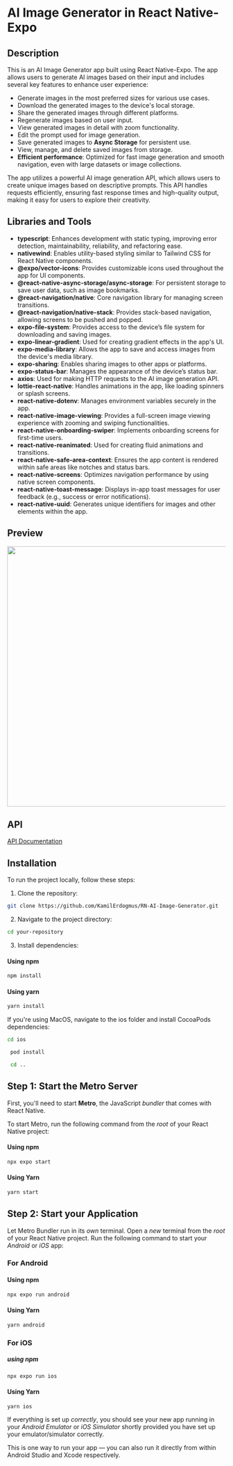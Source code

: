 # AI Image Generator in React Native-Expo

## Description

This is an AI Image Generator app built using React Native-Expo. The app allows users to generate AI images based on their input and includes several key features to enhance user experience:

- Generate images in the most preferred sizes for various use cases.
- Download the generated images to the device's local storage.
- Share the generated images through different platforms.
- Regenerate images based on user input.
- View generated images in detail with zoom functionality.
- Edit the prompt used for image generation.
- Save generated images to **Async Storage** for persistent use.
- View, manage, and delete saved images from storage.
- **Efficient performance**: Optimized for fast image generation and smooth navigation, even with large datasets or image collections.

The app utilizes a powerful AI image generation API, which allows users to create unique images based on descriptive prompts. This API handles requests efficiently, ensuring fast response times and high-quality output, making it easy for users to explore their creativity.

## Libraries and Tools

- **typescript**: Enhances development with static typing, improving error detection, maintainability, reliability, and refactoring ease.
- **nativewind**: Enables utility-based styling similar to Tailwind CSS for React Native components.
- **@expo/vector-icons**: Provides customizable icons used throughout the app for UI components.
- **@react-native-async-storage/async-storage**: For persistent storage to save user data, such as image bookmarks.
- **@react-navigation/native**: Core navigation library for managing screen transitions.
- **@react-navigation/native-stack**: Provides stack-based navigation, allowing screens to be pushed and popped.
- **expo-file-system**: Provides access to the device’s file system for downloading and saving images.
- **expo-linear-gradient**: Used for creating gradient effects in the app's UI.
- **expo-media-library**: Allows the app to save and access images from the device's media library.
- **expo-sharing**: Enables sharing images to other apps or platforms.
- **expo-status-bar**: Manages the appearance of the device’s status bar.
- **axios**: Used for making HTTP requests to the AI image generation API.
- **lottie-react-native**: Handles animations in the app, like loading spinners or splash screens.
- **react-native-dotenv**: Manages environment variables securely in the app.
- **react-native-image-viewing**: Provides a full-screen image viewing experience with zooming and swiping functionalities.
- **react-native-onboarding-swiper**: Implements onboarding screens for first-time users.
- **react-native-reanimated**: Used for creating fluid animations and transitions.
- **react-native-safe-area-context**: Ensures the app content is rendered within safe areas like notches and status bars.
- **react-native-screens**: Optimizes navigation performance by using native screen components.
- **react-native-toast-message**: Displays in-app toast messages for user feedback (e.g., success or error notifications).
- **react-native-uuid**: Generates unique identifiers for images and other elements within the app.

## Preview

<img src="assets/G_AI-Img_Generator.gif" height="600" />

## API

[API Documentation](https://rapidapi.com/rphrp1985/api/chatgpt-42)

## Installation

To run the project locally, follow these steps:

1. Clone the repository:

```bash
git clone https://github.com/KamilErdogmus/RN-AI-Image-Generator.git
```

2. Navigate to the project directory:

```bash
cd your-repository
```

3. Install dependencies:

#### Using npm

```bash
npm install
```

#### Using yarn

```bash
yarn install
```

If you're using MacOS, navigate to the ios folder and install CocoaPods dependencies:

```bash
cd ios
```

```bash
 pod install
```

```bash
 cd ..
```

## Step 1: Start the Metro Server

First, you'll need to start **Metro**, the JavaScript _bundler_ that comes with React Native.

To start Metro, run the following command from the _root_ of your React Native project:

#### Using npm

```bash
npx expo start
```

#### Using Yarn

```bash
yarn start
```

## Step 2: Start your Application

Let Metro Bundler run in its _own_ terminal. Open a _new_ terminal from the _root_ of your React Native project. Run the following command to start your _Android_ or _iOS_ app:

### For Android

#### Using npm

```bash
npx expo run android
```

#### Using Yarn

```bash
yarn android
```

### For iOS

##### using npm

```bash
npx expo run ios
```

#### Using Yarn

```bash
yarn ios
```

If everything is set up _correctly_, you should see your new app running in your _Android Emulator_ or _iOS Simulator_ shortly provided you have set up your emulator/simulator correctly.

This is one way to run your app — you can also run it directly from within Android Studio and Xcode respectively.

